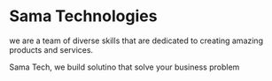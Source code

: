 # Sama Technologies 
we are a team of diverse skills that are dedicated to creating amazing products and services.

Sama Tech, we build solutino that solve your business problem
